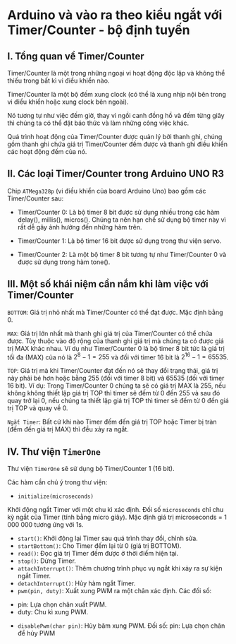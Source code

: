 # Arduino và vào ra theo kiểu ngắt với Timer/Counter - bộ định tuyến

## I. Tổng quan về Timer/Counter

Timer/Counter là một trong những ngoại vi hoạt động độc lập và không thể thiếu trong bất kì vi điều khiển nào.

Timer/Counter là một bộ đếm xung clock (có thể là xung nhịp nội bên trong vi điểu khiển hoặc xung clock bên ngoài).

Nó tương tự như việc đếm giờ, thay vì ngồi canh đồng hồ và đếm từng giây thì chúng ta có thể đặt báo thức và làm những công việc khác.

Quá trình hoạt động của Timer/Counter được quản lý bởi thanh ghi, chúng gồm thanh ghi chứa giá trị Timer/Counter đếm được và thanh ghi điều khiển các hoạt động đếm của nó.

## II. Các loại Timer/Counter trong Arduino UNO R3

Chip `ATMega328p` (vi điều khiển của board Arduino Uno) bao gồm các Timer/Counter sau:

- Timer/Counter 0: Là bộ timer 8 bit được sử dụng nhiều trong các hàm delay(), millis(), micros(). Chúng ta nên hạn chế sử dụng bộ timer này vì rất dễ gây ảnh hưởng đến những hàm trên.

- Timer/Counter 1: Là bộ timer 16 bit được sử dụng trong thư viện servo.

- Timer/Counter 2: Là một bộ timer 8 bit tương tự như Timer/Counter 0 và được sử dụng trong hàm tone().

## III. Một số khái niệm cần nắm khi làm việc với Timer/Counter

`BOTTOM`: Giá trị nhỏ nhất mà Timer/Counter có thể đạt được. Mặc định bằng 0.

`MAX`: Giá trị lớn nhất mà thanh ghi giá trị của Timer/Counter có thể chứa được. Tùy thuộc vào độ rộng của thanh ghi giá trị mà chúng ta có được giá trị MAX khác nhau. Ví dụ như Timer/Counter 0 là bộ timer 8 bit tức là giá trị tối đa (MAX) của nó là $2^8 - 1 = 255$ và đối với timer 16 bit là $2^16 - 1 = 65535$.

`TOP`: Giá trị mà khi Timer/Counter đạt đến nó sẽ thay đổi trạng thái, giá trị này phải bé hơn hoặc bằng 255 (đối với timer 8 bit) và 65535 (đối với timer 16 bit).
Ví dụ: Trong Timer/Counter 0 chúng ta sẽ có giá trị MAX là 255, nếu không không thiết lập giá trị TOP thì timer sẽ đếm từ 0 đến 255 và sau đó quay trở lại 0, nếu chúng ta thiết lập giá trị TOP thì timer sẽ đếm từ 0 đến giá trị TOP và quay về 0.

`Ngắt Timer`: Bất cứ khi nào Timer đếm đến giá trị TOP hoặc Timer bị tràn (đếm đến giá trị MAX) thì đều xảy ra ngắt.

## IV. Thư viện `TimerOne`

Thư viện `TimerOne` sẽ sử dụng bộ Timer/Counter 1 (16 bit).

Các hàm cần chú ý trong thư viện:

- `initialize(microseconds)`

Khởi động ngắt Timer với một chu kì xác định. Đối số `microseconds` chỉ chu kỳ ngắt của Timer (tính bằng micro giây). Mặc định giá trị microseconds = 1 000 000 tương ứng với 1s.
- `start()`: Khởi động lại Timer sau quá trình thay đổi, chỉnh sửa.
- `startBottom()`: Cho Timer đếm lại từ 0 (giá trị BOTTOM).
- `read()`: Đọc giá trị Timer đếm được ở thời điểm hiện tại.
- `stop()`: Dừng Timer.
- `attachInterrupt()`: Thêm chương trình phục vụ ngắt khi xảy ra sự kiện ngắt Timer.
- `detachInterrupt()`: Hủy hàm ngắt Timer.
- `pwm(pin, duty)`: Xuất xung PWM ra một chân xác định. Các đối số:
 + pin: Lựa chọn chân xuất PWM.
 + duty: Chu kì xung PWM.
- `disablePwm(char pin)`: Hủy băm xung PWM. Đối số: pin: Lựa chọn chân để hủy PWM
